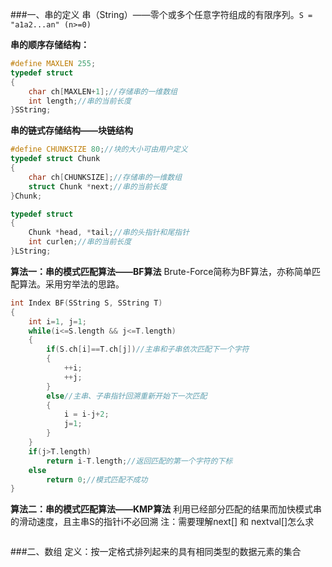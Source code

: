 ###一、串的定义
串（String）——零个或多个任意字符组成的有限序列。``S = "a1a2...an" (n>=0)``

**串的顺序存储结构：**
```C
#define MAXLEN 255;
typedef struct
{
    char ch[MAXLEN+1];//存储串的一维数组
    int length;//串的当前长度
}SString;
```

**串的链式存储结构——块链结构**
```C
#define CHUNKSIZE 80;//块的大小可由用户定义
typedef struct Chunk
{
    char ch[CHUNKSIZE];//存储串的一维数组
    struct Chunk *next;//串的当前长度
}Chunk;

typedef struct
{
    Chunk *head, *tail;//串的头指针和尾指针
    int curlen;//串的当前长度
}LString;
```
**算法一：串的模式匹配算法——BF算法**
Brute-Force简称为BF算法，亦称简单匹配算法。采用穷举法的思路。
```C
int Index BF(SString S, SString T)
{
    int i=1, j=1;
    while(i<=S.length && j<=T.length)
    {
        if(S.ch[i]==T.ch[j])//主串和子串依次匹配下一个字符
        {
            ++i;
            ++j;
        }
        else//主串、子串指针回溯重新开始下一次匹配
        {
            i = i-j+2;
            j=1;
        }
    }
    if(j>T.length)
        return i-T.length;//返回匹配的第一个字符的下标
    else
        return 0;//模式匹配不成功
}
```
**算法二：串的模式匹配算法——KMP算法**
利用已经部分匹配的结果而加快模式串的滑动速度，且主串S的指针i不必回溯
注：需要理解next[] 和 nextval[]怎么求
```C

```
###二、数组
定义：按一定格式排列起来的具有相同类型的数据元素的集合